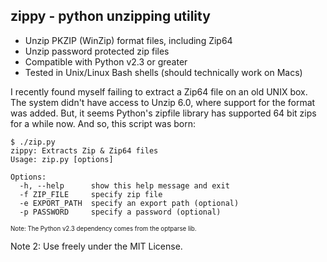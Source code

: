 zippy - python unzipping utility 
--------------------------------

- Unzip PKZIP (WinZip) format files, including Zip64
- Unzip password protected zip files
- Compatible with Python v2.3 or greater
- Tested in Unix/Linux Bash shells (should technically work on Macs)

I recently found myself failing to extract a Zip64 file on an old UNIX box.
The system didn't have access to Unzip 6.0, where support for the format was added.
But, it seems Python's zipfile library has supported 64 bit zips for a while now.
And so, this script was born: 

    $ ./zip.py
    zippy: Extracts Zip & Zip64 files
    Usage: zip.py [options]
    
    Options:
      -h, --help      show this help message and exit
      -f ZIP_FILE     specify zip file
      -e EXPORT_PATH  specify an export path (optional)
      -p PASSWORD     specify a password (optional)

<sub><sup>Note: The Python v2.3 dependency comes from the optparse lib.

Note 2: Use freely under the MIT License.</sup></sub>

